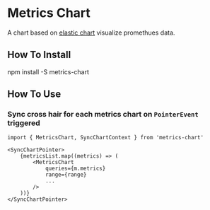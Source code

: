 # Metrics Chart

A chart based on [elastic chart](https://github.com/elastic/elastic-charts) visualize promethues data.

## How To Install

npm install -S metrics-chart

## How To Use

### Sync cross hair for each metrics chart on `PointerEvent` triggered

```
import { MetricsChart, SyncChartContext } from 'metrics-chart'

<SyncChartPointer>
    {metricsList.map((metrics) => (
        <MetricsChart
            queries={m.metrics}
            range={range}
            ...
        />
    ))}
</SyncChartPointer>
```

